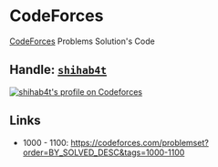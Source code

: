 # CodeForces

[CodeForces](https://codeforces.com) Problems Solution's Code

## Handle: [`shihab4t`](https://codeforces.com/profile/shihab4t)

<a href="https://codeforces.com/profile/shihab4t" target="_blank"><img src="https://img.shields.io/badge/dynamic/json?&color=1f8acb&logo=codeforces&label=Codeforces&url=https://competitive-coding-api.herokuapp.com/api/codeforces/shihab4t&query=%24.rating&prefix=Rating%20&style=for-the-badge&cacheSeconds=259200" alt="shihab4t's profile on Codeforces" title="shihab4t's profile on Codeforces"></a>

## Links

-   1000 - 1100: https://codeforces.com/problemset?order=BY_SOLVED_DESC&tags=1000-1100
